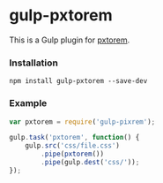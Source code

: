 # gulp-pxtorem

This is a Gulp plugin for [pxtorem](https://github.com/cuth/pxtorem).

### Installation

```shell
npm install gulp-pxtorem --save-dev
```

### Example

```js
var pxtorem = require('gulp-pixrem');

gulp.task('pxtorem', function() {
    gulp.src('css/file.css')
        .pipe(pxtorem())
        .pipe(gulp.dest('css/'));
});
```